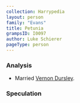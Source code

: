 ```yaml
---
collection: Harrypedia
layout: person
family: "Evans"
title: Petunia
grampsID: I0097
author: Luke Schierer
pageType: person
---
```


### Analysis

- Married [Vernon Dursley][VD].

[VD]: /Harrypedia/people/dursley/vernon/

### Speculation
